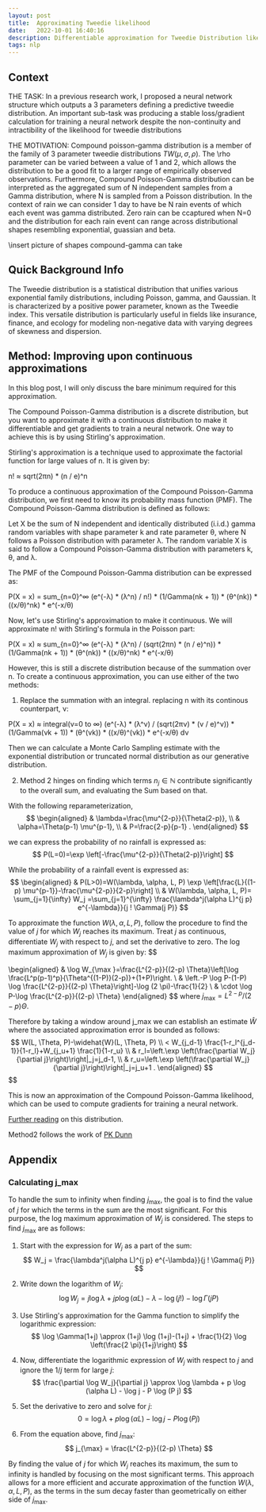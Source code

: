 ```yaml
---
layout: post
title:  Approximating Tweedie likelihood
date:   2022-10-01 16:40:16
description: Differentiable approximation for Tweedie Distribution likelihood
tags: nlp
---
```


## Context
THE TASK: In a previous research work, I proposed a neural network structure which outputs a 3 parameters defining a predictive tweedie distribution. An important sub-task was producing a stable loss/gradient calculation for training a neural network despite the non-continuity and intractibility of the likelihood for tweedie distributions


THE MOTIVATION: Compound poisson-gamma distribution is a member of the family of 3 parameter tweedie distributions $TW(\mu, \sigma, \rho )$. The \rho parameter can be varied between a value of 1 and 2, which allows the distribution to be a good fit to a larger range of empirically observed observations.
Furthermore, Compound Poisson-Gamma distribution can be interpreted as the aggregated sum of N independent samples from a Gamma distribution, where N is sampled from a Poisson distribution. In the context of rain we can consider 1 day to have be N rain events of which each event was gamma distributed. 
Zero rain can be ccaptured when N=0 and the distribution for each rain event can range across distributional shapes resembling exponential, guassian and beta.

\insert picture of shapes compound-gamma can take


## Quick Background Info

The Tweedie distribution is a statistical distribution that unifies various exponential family distributions, including Poisson, gamma, and Gaussian. It is characterized by a positive power parameter, known as the Tweedie index. This versatile distribution is particularly useful in fields like insurance, finance, and ecology for modeling non-negative data with varying degrees of skewness and dispersion.


## Method: Improving upon continuous approximations
In this blog post, I will only discuss the bare minimum required for this approximation.


The Compound Poisson-Gamma distribution is a discrete distribution, but you want to approximate it with a continuous distribution to make it differentiable and get gradients to train a neural network. One way to achieve this is by using Stirling's approximation. 

Stirling's approximation is a technique used to approximate the factorial function for large values of n. It is given by:

n! ≈ sqrt(2πn) * (n / e)^n

To produce a continuous approximation of the Compound Poisson-Gamma distribution, we first need to know its probability mass function (PMF). The Compound Poisson-Gamma distribution is defined as follows:

Let X be the sum of N independent and identically distributed (i.i.d.) gamma random variables with shape parameter k and rate parameter θ, where N follows a Poisson distribution with parameter λ. The random variable X is said to follow a Compound Poisson-Gamma distribution with parameters k, θ, and λ.

The PMF of the Compound Poisson-Gamma distribution can be expressed as:

P(X = x) = sum_{n=0}^∞ (e^(-λ) * (λ^n) / n!) * (1/Gamma(nk + 1)) * (θ^(nk)) * ((x/θ)^nk) * e^(-x/θ)

Now, let's use Stirling's approximation to make it continuous. We will approximate n! with Stirling's formula in the Poisson part:

P(X = x) ≈ sum_{n=0}^∞ (e^(-λ) * (λ^n) / (sqrt(2πn) * (n / e)^n)) * (1/Gamma(nk + 1)) * (θ^(nk)) * ((x/θ)^nk) * e^(-x/θ)

However, this is still a discrete distribution because of the summation over n. To create a continuous approximation, you can use either of the two methods:

1) Replace the summation with an integral. replacing n with its continous counterpart, ν:

P(X = x) ≈ integral(ν=0 to ∞) (e^(-λ) * (λ^ν) / (sqrt(2πν) * (ν / e)^ν)) * (1/Gamma(νk + 1)) * (θ^(νk)) * ((x/θ)^(νk)) * e^(-x/θ) dν

Then we can calculate a Monte Carlo Sampling estimate with the exponential distribution or truncated normal distribution as our generative distribution.

2) Method 2 hinges on finding which terms $n_j\in \mathbb{N}$ contribute significantly to the overall sum, and evaluating the Sum based on that.

With the following reparameterization,
$$
\begin{aligned}
& \lambda=\frac{\mu^{2-p}}{\Theta(2-p)}, \\
& \alpha=\Theta(p-1) \mu^{p-1}, \\
& P=\frac{2-p}{p-1} .
\end{aligned}
$$

we can express the probability of no rainfall is expressed as:
$$
P(L=0)=\exp \left[-\frac{\mu^{2-p}}{\Theta(2-p)}\right]
$$

While the probability of a rainfall event is expressed as:
$$
\begin{aligned}
& P(L>0)=W(\lambda, \alpha, L, P) \exp \left[\frac{L}{(1-p) \mu^{p-1}}-\frac{\mu^{2-p}}{2-p}\right] \\
& W(\lambda, \alpha, L, P)= \sum_{j=1}{\infty} W_j =\sum_{j=1}^{\infty} \frac{\lambda^j(\alpha L)^{j p} e^{-\lambda}}{j ! \Gamma(j P)}
$$

 To approximate the function $W(\lambda, \alpha, L, P)$, follow the procedure to find the value of $j$ for which $W_j$ reaches its maximum. Treat $j$ as continuous, differentiate $W_j$ with respect to $j$, and set the derivative to zero. The log maximum approximation of $W_j$ is given by:
$$

\begin{aligned}
& \log W_{\max }=\frac{L^{2-p}}{(2-p) \Theta}\left[\log \frac{L^p(p-1)^p}{\Theta^{(1-P)}(2-p)}+(1+P)\right. \\
& \left.-P \log P-(1-P) \log \frac{L^{2-p}}{(2-p) \Theta}\right]-\log (2 \pi)-\frac{1}{2} \\
& \cdot \log P-\log \frac{L^{2-p}}{(2-p) \Theta}
\end{aligned}
$$
where $j_{\max }=L^{2-p} /(2-p) \Theta$.

Therefore by taking a window around j_max we can establish an estimate $\widehat{W}$ where the associated approximation error is bounded as follows:
$$
W(L, \Theta, P)-\widehat{W}(L, \Theta, P) \\
< W_{j_d-1} \frac{1-r_l^{j_d-1}}{1-r_l}+W_{j_u+1} \frac{1}{1-r_u} \\
& r_l=\left.\exp \left(\frac{\partial W_j}{\partial j}\right)\right|_j=j_d-1, \\
& r_u=\left.\exp \left(\frac{\partial W_j}{\partial j}\right)\right|_j=j_u+1 .
\end{aligned}
$$
$$





This is now an approximation of the Compound Poisson-Gamma likelihood, which can be used to compute gradients for training a neural network. 

[Further reading](https://www.kybernetika.cz/content/2011/1/15/paper.pdf) on this distribution.

Method2 follows the work of [PK Dunn](https://research.usq.edu.au/download/8969f2b8cd529381e89bd7586e184439777aabdbaabe5c4ed7f7397dcb6bda50/226888/Dunn_Smyth_Stats_and_Comp_v15n4.pdf) 


## Appendix

### Calculating j_max
To handle the sum to infinity when finding $j_{\max}$, the goal is to find the value of $j$ for which the terms in the sum are the most significant. For this purpose, the log maximum approximation of $W_j$ is considered. The steps to find $j_{\max}$ are as follows:

1. Start with the expression for $W_j$ as a part of the sum:
$$
W_j = \frac{\lambda^j(\alpha L)^{j p} e^{-\lambda}}{j ! \Gamma(j P)}
$$

2. Write down the logarithm of $W_j$:
$$
\log W_j = j \log \lambda + j p \log (\alpha L) - \lambda - \log (j !) - \log \Gamma(j P)
$$

3. Use Stirling's approximation for the Gamma function to simplify the logarithmic expression:
$$
\log \Gamma(1+j) \approx (1+j) \log (1+j)-(1+j) + \frac{1}{2} \log \left(\frac{2 \pi}{1+j}\right)
$$

4. Now, differentiate the logarithmic expression of $W_j$ with respect to $j$ and ignore the $1 / j$ term for large $j$:
$$
\frac{\partial \log W_j}{\partial j} \approx \log \lambda + p \log (\alpha L) - \log j - P \log (P j)
$$

5. Set the derivative to zero and solve for $j$:
$$
0 = \log \lambda + p \log (\alpha L) - \log j - P \log (P j)
$$

6. From the equation above, find $j_{\max}$:
$$
j_{\max} = \frac{L^{2-p}}{(2-p) \Theta}
$$

By finding the value of $j$ for which $W_j$ reaches its maximum, the sum to infinity is handled by focusing on the most significant terms. This approach allows for a more efficient and accurate approximation of the function $W(\lambda, \alpha, L, P)$, as the terms in the sum decay faster than geometrically on either side of $j_{\max}$.

